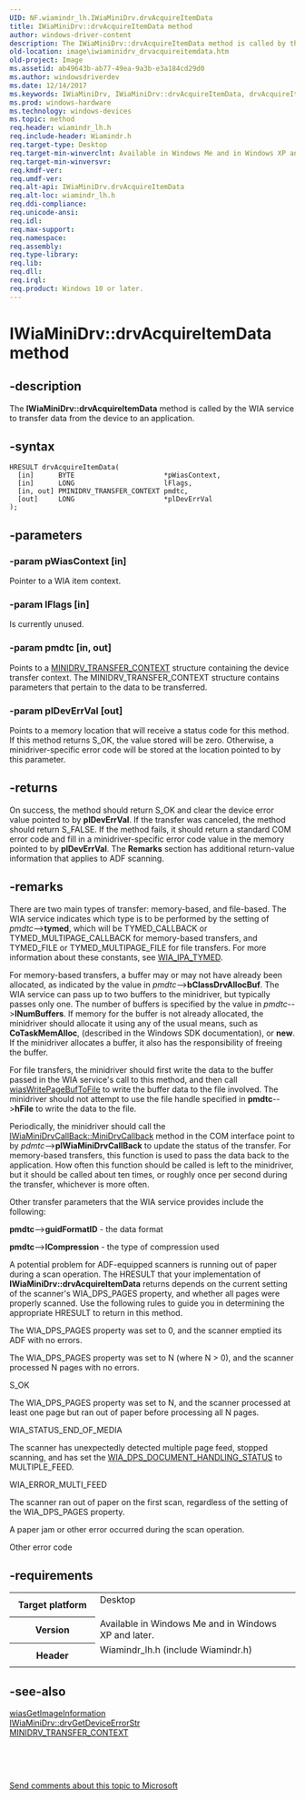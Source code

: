 ```yaml
---
UID: NF.wiamindr_lh.IWiaMiniDrv.drvAcquireItemData
title: IWiaMiniDrv::drvAcquireItemData method
author: windows-driver-content
description: The IWiaMiniDrv::drvAcquireItemData method is called by the WIA service to transfer data from the device to an application.
old-location: image\iwiaminidrv_drvacquireitemdata.htm
old-project: Image
ms.assetid: ab49643b-ab77-49ea-9a3b-e3a184cd29d0
ms.author: windowsdriverdev
ms.date: 12/14/2017
ms.keywords: IWiaMiniDrv, IWiaMiniDrv::drvAcquireItemData, drvAcquireItemData
ms.prod: windows-hardware
ms.technology: windows-devices
ms.topic: method
req.header: wiamindr_lh.h
req.include-header: Wiamindr.h
req.target-type: Desktop
req.target-min-winverclnt: Available in Windows Me and in Windows XP and later.
req.target-min-winversvr: 
req.kmdf-ver: 
req.umdf-ver: 
req.alt-api: IWiaMiniDrv.drvAcquireItemData
req.alt-loc: wiamindr_lh.h
req.ddi-compliance: 
req.unicode-ansi: 
req.idl: 
req.max-support: 
req.namespace: 
req.assembly: 
req.type-library: 
req.lib: 
req.dll: 
req.irql: 
req.product: Windows 10 or later.
---
```


# IWiaMiniDrv::drvAcquireItemData method



## -description
The <b>IWiaMiniDrv::drvAcquireItemData</b> method is called by the WIA service to transfer data from the device to an application.



## -syntax

````
HRESULT drvAcquireItemData(
  [in]      BYTE                      *pWiasContext,
  [in]      LONG                      lFlags,
  [in, out] PMINIDRV_TRANSFER_CONTEXT pmdtc,
  [out]     LONG                      *plDevErrVal
);
````


## -parameters

### -param pWiasContext [in]

Pointer to a WIA item context.


### -param lFlags [in]

Is currently unused. 


### -param pmdtc [in, out]

Points to a <a href="image.minidrv_transfer_context">MINIDRV_TRANSFER_CONTEXT</a> structure containing the device transfer context. The MINIDRV_TRANSFER_CONTEXT structure contains parameters that pertain to the data to be transferred.


### -param plDevErrVal [out]

Points to a memory location that will receive a status code for this method. If this method returns S_OK, the value stored will be zero. Otherwise, a minidriver-specific error code will be stored at the location pointed to by this parameter.


## -returns
On success, the method should return S_OK and clear the device error value pointed to by <b>plDevErrVal</b>. If the transfer was canceled, the method should return S_FALSE. If the method fails, it should return a standard COM error code and fill in a minidriver-specific error code value in the memory pointed to by <b>plDevErrVal</b>. The <b>Remarks</b> section has additional return-value information that applies to ADF scanning.


## -remarks
There are two main types of transfer: memory-based, and file-based. The WIA service indicates which type is to be performed by the setting of <i>pmdtc</i>--&gt;<b>tymed</b>, which will be TYMED_CALLBACK or TYMED_MULTIPAGE_CALLBACK for memory-based transfers, and TYMED_FILE or TYMED_MULTIPAGE_FILE for file transfers. For more information about these constants, see <a href="https://msdn.microsoft.com/library/windows/hardware/ff551656">WIA_IPA_TYMED</a>.

For memory-based transfers, a buffer may or may not have already been allocated, as indicated by the value in <i>pmdtc</i>--&gt;<b>bClassDrvAllocBuf</b>. The WIA service can pass up to two buffers to the minidriver, but typically passes only one. The number of buffers is specified by the value in <i>pmdtc</i>--&gt;<b>lNumBuffers</b>. If memory for the buffer is not already allocated, the minidriver should allocate it using any of the usual means, such as <b>CoTaskMemAlloc</b>, (described in the Windows SDK documentation), or <b>new</b>. If the minidriver allocates a buffer, it also has the responsibility of freeing the buffer.

For file transfers, the minidriver should first write the data to the buffer passed in the WIA service's call to this method, and then call <a href="image.wiaswritepagebuftofile">wiasWritePageBufToFile</a> to write the buffer data to the file involved. The minidriver should not attempt to use the file handle specified in <b>pmdtc</b>--&gt;<b>hFile</b> to write the data to the file.

Periodically, the minidriver should call the <a href="image.iwiaminidrvcallback_minidrvcallback">IWiaMiniDrvCallBack::MiniDrvCallback</a> method in the COM interface point to by <i>pdmtc</i>--&gt;<b>pIWiaMiniDrvCallBack</b> to update the status of the transfer. For memory-based transfers, this function is used to pass the data back to the application. How often this function should be called is left to the minidriver, but it should be called about ten times, or roughly once per second during the transfer, whichever is more often.

Other transfer parameters that the WIA service provides include the following:

<b>pmdtc</b>--&gt;<b>guidFormatID</b> - the data format

<b>pmdtc</b>--&gt;<b>lCompression</b> - the type of compression used

A potential problem for ADF-equipped scanners is running out of paper during a scan operation. The HRESULT that your implementation of <b>IWiaMiniDrv::drvAcquireItemData</b> returns depends on the current setting of the scanner's WIA_DPS_PAGES property, and whether all pages were properly scanned. Use the following rules to guide you in determining the appropriate HRESULT to return in this method.

The WIA_DPS_PAGES property was set to 0, and the scanner emptied its ADF with no errors.

The WIA_DPS_PAGES property was set to N (where N &gt; 0), and the scanner processed N pages with no errors.

S_OK

The WIA_DPS_PAGES property was set to N, and the scanner processed at least one page but ran out of paper before processing all N pages.

WIA_STATUS_END_OF_MEDIA

The scanner has unexpectedly detected multiple page feed, stopped scanning, and has set the <a href="https://msdn.microsoft.com/library/windows/hardware/ff551386">WIA_DPS_DOCUMENT_HANDLING_STATUS</a> to MULTIPLE_FEED. 

WIA_ERROR_MULTI_FEED 

The scanner ran out of paper on the first scan, regardless of the setting of the WIA_DPS_PAGES property.

A paper jam or other error occurred during the scan operation.

Other error code


## -requirements
<table>
<tr>
<th width="30%">
Target platform

</th>
<td width="70%">
<dl>
<dt>Desktop</dt>
</dl>
</td>
</tr>
<tr>
<th width="30%">
Version

</th>
<td width="70%">
Available in Windows Me and in Windows XP and later.

</td>
</tr>
<tr>
<th width="30%">
Header

</th>
<td width="70%">
<dl>
<dt>Wiamindr_lh.h (include Wiamindr.h)</dt>
</dl>
</td>
</tr>
</table>

## -see-also
<dl>
<dt>
<a href="image.wiasgetimageinformation">wiasGetImageInformation</a>
</dt>
<dt>
<a href="image.iwiaminidrv_drvgetdeviceerrorstr">IWiaMiniDrv::drvGetDeviceErrorStr</a>
</dt>
<dt>
<a href="image.minidrv_transfer_context">MINIDRV_TRANSFER_CONTEXT</a>
</dt>
</dl>
 

 

<a href="mailto:wsddocfb@microsoft.com?subject=Documentation%20feedback [Image\image]:%20IWiaMiniDrv::drvAcquireItemData method%20 RELEASE:%20(12/14/2017)&amp;body=%0A%0APRIVACY STATEMENT%0A%0AWe use your feedback to improve the documentation. We don't use your email address for any other purpose, and we'll remove your email address from our system after the issue that you're reporting is fixed. While we're working to fix this issue, we might send you an email message to ask for more info. Later, we might also send you an email message to let you know that we've addressed your feedback.%0A%0AFor more info about Microsoft's privacy policy, see http://privacy.microsoft.com/en-us/default.aspx." title="Send comments about this topic to Microsoft">Send comments about this topic to Microsoft</a>

